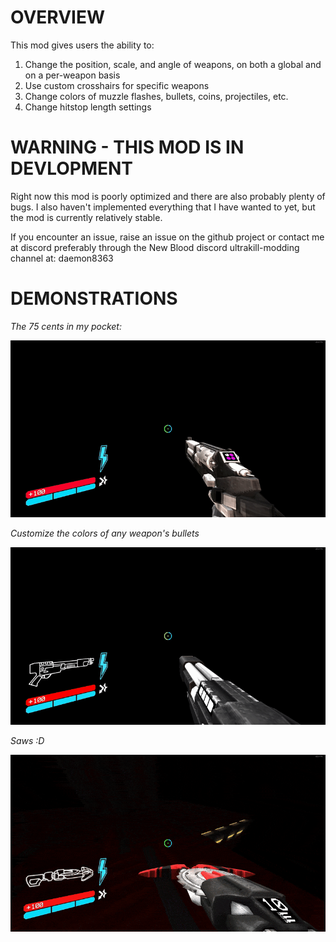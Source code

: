 # OVERVIEW

This mod gives users the ability to:
1. Change the position, scale, and angle of weapons, on both a global and on a per-weapon basis
2. Use custom crosshairs for specific weapons 
3. Change colors of muzzle flashes, bullets, coins, projectiles, etc.
4. Change hitstop length settings

# WARNING - THIS MOD IS IN DEVLOPMENT

Right now this mod is poorly optimized and there are also probably plenty of bugs. I also haven't implemented everything that I have wanted to yet, but the mod is currently relatively stable.

If you encounter an issue, raise an issue on the github project or contact me at discord preferably through the New Blood discord ultrakill-modding channel at: daemon8363

# DEMONSTRATIONS

*The 75 cents in my pocket:*

![DeamonWeaponUtilsgif0](https://raw.githubusercontent.com/daemon251/Ultrakill-DaemonWeaponUtils/refs/heads/main/gif/gif0.gif)

*Customize the colors of any weapon's bullets*

![DeamonWeaponUtilsgif0](https://raw.githubusercontent.com/daemon251/Ultrakill-DaemonWeaponUtils/refs/heads/main/gif/gif1.gif)

*Saws :D*

![DeamonWeaponUtilsgif0](https://raw.githubusercontent.com/daemon251/Ultrakill-DaemonWeaponUtils/refs/heads/main/gif/gif2.gif)
